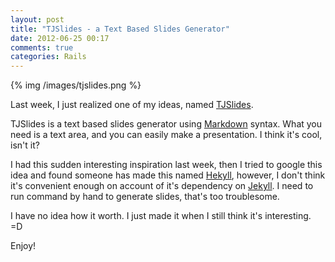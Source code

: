 ```yaml
---
layout: post
title: "TJSlides - a Text Based Slides Generator"
date: 2012-06-25 00:17
comments: true
categories: Rails
---
```


[TJSlides]: http://tjslides.herokuapp.com
[Markdown]: http://daringfireball.net/projects/markdown/
[Hekyll]: https://github.com/bmcmurray/hekyll
[Jekyll]: https://github.com/mojombo/jekyll

{% img /images/tjslides.png %}

Last week, I just realized one of my ideas, named [TJSlides].

TJSlides is a text based slides generator using [Markdown] syntax. What you need is a text area, and you can easily make a presentation. I think it's cool, isn't it?

I had this sudden interesting inspiration last week, then I tried to google this idea and found someone has made this named [Hekyll], however, I don't think it's convenient enough on account of it's dependency on [Jekyll]. I need to run command by hand to generate slides, that's too troublesome.

I have no idea how it worth. I just made it when I still think it's interesting. =D

Enjoy!